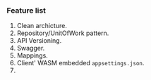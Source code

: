### Feature list
1. Clean archicture. 
2. Repository/UnitOfWork pattern. 
3. API Versioning. 
4. Swagger. 
5. Mappings. 
6. Client' WASM embedded `appsettings.json`. 
7. 
